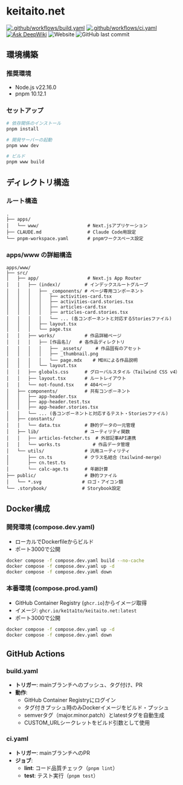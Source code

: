 # keitaito.net

[![.github/workflows/build.yaml](https://github.com/ke1ta1to/keitaito.net/actions/workflows/build.yaml/badge.svg)](https://github.com/ke1ta1to/keitaito.net/actions/workflows/build.yaml)
[![.github/workflows/ci.yaml](https://github.com/ke1ta1to/keitaito.net/actions/workflows/ci.yaml/badge.svg)](https://github.com/ke1ta1to/keitaito.net/actions/workflows/ci.yaml)
[![Ask DeepWiki](https://deepwiki.com/badge.svg)](https://deepwiki.com/ke1ta1to/keitaito.net)
![Website](https://img.shields.io/website?url=https%3A%2F%2Fkeitaito.net%2F&up_message=online&down_message=offline)
![GitHub last commit](https://img.shields.io/github/last-commit/ke1ta1to/keitaito.net)

## 環境構築

### 推奨環境

- Node.js v22.16.0
- pnpm 10.12.1

### セットアップ

```bash
# 依存関係のインストール
pnpm install

# 開発サーバーの起動
pnpm www dev

# ビルド
pnpm www build
```

## ディレクトリ構造

### ルート構造

```
.
├── apps/
│   └── www/                  # Next.jsアプリケーション
├── CLAUDE.md                 # Claude Code用設定
└── pnpm-workspace.yaml       # pnpmワークスペース設定
```

### apps/www の詳細構造

```
apps/www/
├── src/
│   ├── app/                  # Next.js App Router
│   │   ├── (index)/         # インデックスルートグループ
│   │   │   ├── _components/ # ページ専用コンポーネント
│   │   │   │   ├── activities-card.tsx
│   │   │   │   ├── activities-card.stories.tsx
│   │   │   │   ├── articles-card.tsx
│   │   │   │   ├── articles-card.stories.tsx
│   │   │   │   └── ... (各コンポーネントと対応するStoriesファイル)
│   │   │   ├── layout.tsx
│   │   │   └── page.tsx
│   │   ├── works/           # 作品詳細ページ
│   │   │   ├── [作品名]/   # 各作品ディレクトリ
│   │   │   │   ├── _assets/     # 作品固有のアセット
│   │   │   │   ├── _thumbnail.png
│   │   │   │   └── page.mdx    # MDXによる作品説明
│   │   │   └── layout.tsx
│   │   ├── globals.css      # グローバルスタイル（Tailwind CSS v4）
│   │   ├── layout.tsx       # ルートレイアウト
│   │   └── not-found.tsx    # 404ページ
│   ├── components/          # 共有コンポーネント
│   │   ├── app-header.tsx
│   │   ├── app-header.test.tsx
│   │   ├── app-header.stories.tsx
│   │   └── ... (各コンポーネントと対応するテスト・Storiesファイル)
│   ├── constants/
│   │   └── data.tsx         # 静的データの一元管理
│   ├── lib/                 # ユーティリティ関数
│   │   ├── articles-fetcher.ts  # 外部記事API連携
│   │   └── works.ts            # 作品データ管理
│   └── utils/               # 汎用ユーティリティ
│       ├── cn.ts            # クラス名結合（tailwind-merge）
│       ├── cn.test.ts
│       └── calc-age.ts      # 年齢計算
├── public/                  # 静的ファイル
│   └── *.svg               # ロゴ・アイコン類
└── .storybook/             # Storybook設定
```

## Docker構成

### 開発環境 (compose.dev.yaml)

- ローカルでDockerfileからビルド
- ポート3000で公開

```bash
docker compose -f compose.dev.yaml build --no-cache
docker compose -f compose.dev.yaml up -d
docker compose -f compose.dev.yaml down
```

### 本番環境 (compose.prod.yaml)

- GitHub Container Registry (`ghcr.io`)からイメージ取得
- イメージ: `ghcr.io/ke1ta1to/keitaito.net:latest`
- ポート3000で公開

```bash
docker compose -f compose.dev.yaml up -d
docker compose -f compose.dev.yaml down
```

## GitHub Actions

### build.yaml

- **トリガー**: mainブランチへのプッシュ、タグ付け、PR
- **動作**:
  - GitHub Container Registryにログイン
  - タグ付きプッシュ時のみDockerイメージをビルド・プッシュ
  - semverタグ（major.minor.patch）とlatestタグを自動生成
  - CUSTOM_URLシークレットをビルド引数として使用

### ci.yaml

- **トリガー**: mainブランチへのPR
- **ジョブ**:
  - **lint**: コード品質チェック（`pnpm lint`）
  - **test**: テスト実行（`pnpm test`）

